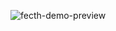 ![fecth-demo-preview](https://user-images.githubusercontent.com/65301817/204692183-deb51cfa-a229-42f5-8caf-fd75a16f2978.gif)
